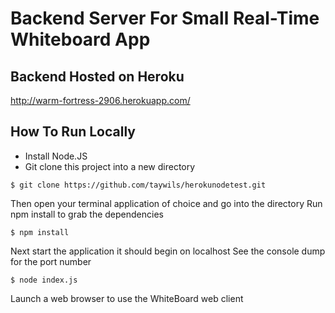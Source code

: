 Backend Server For Small Real-Time Whiteboard App
=================================================

Backend Hosted on Heroku
------------------------
http://warm-fortress-2906.herokuapp.com/

How To Run Locally
------------------
- Install Node.JS
- Git clone this project into a new directory

```
$ git clone https://github.com/taywils/herokunodetest.git
```

Then open your terminal application of choice and go into the directory
Run npm install to grab the dependencies

```
$ npm install
```

Next start the application it should begin on localhost
See the console dump for the port number

```
$ node index.js
```

Launch a web browser to use the WhiteBoard web client

